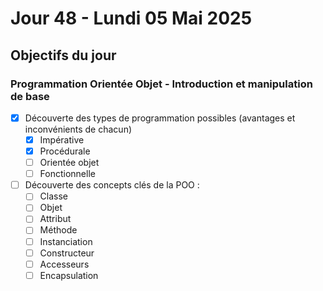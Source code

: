 # Jour 48 - Lundi 05 Mai 2025

## Objectifs du jour

### Programmation Orientée Objet - Introduction et manipulation de base

- [X] Découverte des types de programmation possibles (avantages et inconvénients de chacun)
  - [X] Impérative
  - [X] Procédurale
  - [ ] Orientée objet
  - [ ] Fonctionnelle
- [ ] Découverte des concepts clés de la POO :
  - [ ] Classe
  - [ ] Objet
  - [ ] Attribut
  - [ ] Méthode
  - [ ] Instanciation
  - [ ] Constructeur
  - [ ] Accesseurs
  - [ ] Encapsulation
